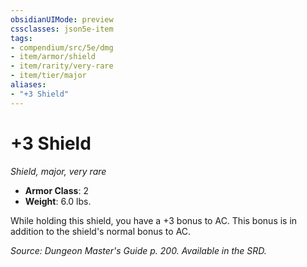 ```yaml
---
obsidianUIMode: preview
cssclasses: json5e-item
tags:
- compendium/src/5e/dmg
- item/armor/shield
- item/rarity/very-rare
- item/tier/major
aliases: 
- "+3 Shield"
---
```

# +3 Shield
*Shield, major, very rare*  

- **Armor Class**: 2
- **Weight**: 6.0 lbs.

While holding this shield, you have a +3 bonus to AC. This bonus is in addition to the shield's normal bonus to AC.

*Source: Dungeon Master's Guide p. 200. Available in the SRD.*
